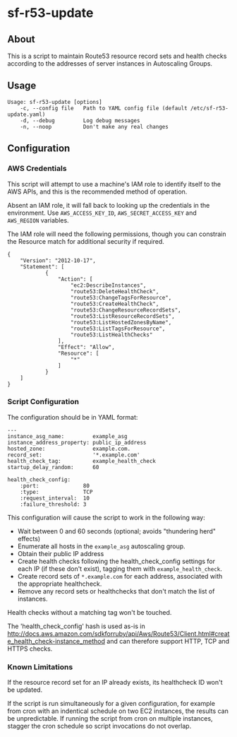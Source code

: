 # sf-r53-update

## About

This is a script to maintain Route53 resource record sets and health checks according to the addresses of server instances in Autoscaling Groups.

## Usage

```
Usage: sf-r53-update [options]
    -c, --config file   Path to YAML config file (default /etc/sf-r53-update.yaml)
    -d, --debug         Log debug messages
    -n, --noop          Don't make any real changes
```

## Configuration

### AWS Credentials

This script will attempt to use a machine's IAM role to identify itself to the AWS APIs, and this is the recommended method of operation.

Absent an IAM role, it will fall back to looking up the credentials in the environment.  Use `AWS_ACCESS_KEY_ID`, `AWS_SECRET_ACCESS_KEY` and `AWS_REGION` variables.

The IAM role will need the following permissions, though you can constrain the Resource match for additional security if required.

```
{
    "Version": "2012-10-17",
    "Statement": [
            {
                "Action": [
                    "ec2:DescribeInstances",
                    "route53:DeleteHealthCheck",
                    "route53:ChangeTagsForResource",
                    "route53:CreateHealthCheck",
                    "route53:ChangeResourceRecordSets",
                    "route53:ListResourceRecordSets",
                    "route53:ListHostedZonesByName",
                    "route53:ListTagsForResource",
                    "route53:ListHealthChecks"
                ],
                "Effect": "Allow",
                "Resource": [
                    "*"
                ]
            }
    ]
}
```

### Script Configuration

The configuration should be in YAML format:

```
---
instance_asg_name:         example_asg
instance_address_property: public_ip_address
hosted_zone:               example.com.
record_set:                '*.example.com'
health_check_tag:          example_health_check
startup_delay_random:      60

health_check_config:
    :port:              80
    :type:              TCP
    :request_interval:  10
    :failure_threshold: 3
```

This configuration will cause the script to work in the following way:

  * Wait between 0 and 60 seconds (optional; avoids "thundering herd" effects)
  * Enumerate all hosts in the `example_asg` autoscaling group.
  * Obtain their public IP address
  * Create health checks following the health_check_config settings for each IP (if these don't exist), tagging them with `example_health_check`.
  * Create record sets of `*.example.com` for each address, associated with the appropriate healthcheck.
  * Remove any record sets or healthchecks that don't match the list of instances.

Health checks without a matching tag won't be touched.

The 'health_check_config' hash is used as-is in http://docs.aws.amazon.com/sdkforruby/api/Aws/Route53/Client.html#create_health_check-instance_method and can therefore support HTTP, TCP and HTTPS checks. 

### Known Limitations

If the resource record set for an IP already exists, its healthcheck ID won't be updated.

If the script is run simultaneously for a given configuration, for example from cron with an indentical schedule on two EC2 instances, the results can be unpredictable. If running the script from cron on multiple instances, stagger the cron schedule so script invocations do not overlap.
